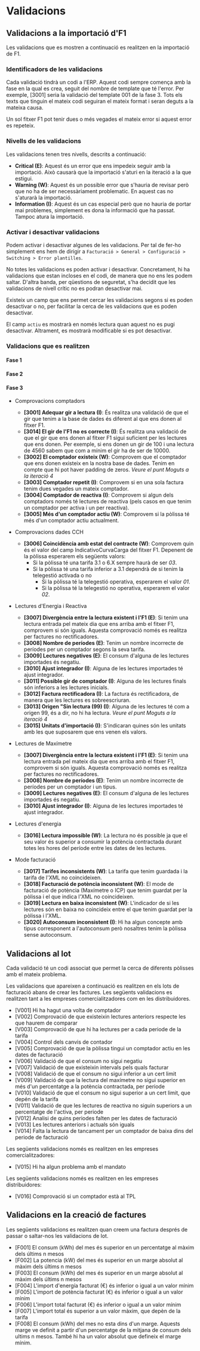 # Validacions

## Validacions a la importació d'F1

Les validacions que es mostren a continuació es realitzen en la importació de F1.

### Identificadors de les validacions

Cada validació tindrà un codi a l'ERP. Aquest codi sempre comença amb la fase en la qual es crea, seguit del nombre de template que té l'error. Per exemple, [3001] seria la validació del template 001 de la fase 3. Tots els texts que tinguin el mateix codi seguiran el mateix format i seran deguts a la mateixa causa.

Un sol fitxer F1 pot tenir dues o més vegades el mateix error si aquest error es repeteix.

### Nivells de les validacions

Les validacions tenen tres nivells, descrits a continuació:

- **Critical (E)**: Aquest és un error que ens impedeix seguir amb la importació. Això causarà que la importació s'aturi en la iteració a la que estigui.
- **Warning (W)**: Aquest és un possible error que s'hauria de revisar però que no ha de ser necessàriament problematic. En aquest cas no s'aturarà la importació.
- **Information (I)**: Aquest és un cas especial però que no hauria de portar mai problemes, simplement es dona la informació que ha passat. Tampoc atura la importació.

### Activar i desactivar validacions

Podem activar i desactivar algunes de les validacions. Per tal de fer-ho simplement ens hem de dirigir a `Facturació > General > Configuració > Switching > Error plantilles`.

No totes les validacions es poden activar i desactivar. Concretament, hi ha validacions que estan incloses en el codi, de manera que no ens les podem saltar. D'altra banda, per qüestions de seguretat, s'ha decidit que les validacions de nivell crític no es podran desactivar mai.

Existeix un camp que ens permet cercar les validacions segons si es poden desactivar o no, per facilitar la cerca de les validacions que es poden desactivar.

El camp `actiu` es mostrarà en només lectura quan aquest no es pugi desactivar. Altrament, es mostrarà modificable si es pot desactivar.

### Validacions que es realitzen

#### Fase 1

#### Fase 2

#### Fase 3

- Comprovacions comptadors

    - **[3001] Adequar gir a lectura (I)**: És realitza una validació de que el gir que tenim a la base de dades és diferent al que ens donen al fitxer F1.
    - **[3014] El gir de l'F1 no es correcte (I)**: És realitza una validació de que el gir que ens donen al fitxer F1 sigui suficient per les lectures que ens donen. Per exemple, si ens donen un gir de 100 i una lectura de 4560 sabem que com a mínim el gir ha de ser de 10000.
    - **[3002] El comptador existeix (W)**: Comprovem que el comptador que ens donen existeix en la nostra base de dades. Tenim en compte que hi pot haver padding de zeros. *Veure el punt Moguts a la iteració 4*
    - **[3003] Comptador repetit (I)**: Comprovem si en una sola factura tenim dues vegades un mateix comptador.
    - **[3004] Comptador de reactiva (I)**: Comprovem si algun dels comptadors només té lectures de reactiva (pels casos en que tenim un comptador per activa i un per reactiva).
    - **[3005] Més d'un comptador actiu (W)**: Comprovem si la pòlissa té més d'un comptador actiu actualment.

- Comprovacions dades CCH

    - **[3006] Coincidència amb estat del contracte (W)**: Comprovem quin és el valor del camp IndicativoCurvaCarga del fitxer F1. Depenent de la pòlissa esperarem els següents valors:
        - Si la pòlissa té una tarifa 3.1 o 6.X sempre haurà de ser *03*.
        - Si la pòlissa té una tarifa inferior a 3.1 dependrà de si tenim la telegestió activada o no
            - Si la pòlissa té la telegestió operativa, esperarem el valor *01*.
            - Si la pòlissa té la telegestió no operativa, esperarem el valor *02*.

- Lectures d'Energia i Reactiva

    - **[3007] Divergència entre la lectura existent i l'F1 (E)**: Si tenim una lectura entrada pel mateix dia que ens arriba amb el fitxer F1, comprovem si són iguals. Aquesta comprovació només es realitza per factures no rectificadores.
    - **[3008] Nombre de períodes (E)**: Tenim un nombre incorrecte de períodes per un comptador segons la seva tarifa.
    - **[3009] Lectures negatives (E)**: El consum d'alguna de les lectures importades és negatiu.
    - **[3010] Ajust integrador (I)**: Alguna de les lectures importades té ajust integrador.
    - **[3011] Possible gir de comptador (I)**: Alguna de les lectures finals són inferiors a les lectures inicials.
    - **[3012] Factura rectificadora (I)**: La factura és rectificadora, de manera que les lectures es sobreescriuran.
    - **[3013] Origen "Sin lectura (99) (I)**: Alguna de les lectures té com a origen 99, és a dir, no hi ha lectura. *Veure el punt Moguts a la iteració 4*
    - **[3015] Unitats d'importació (I)**: S'indicaran quines són les unitats amb les que suposarem que ens venen els valors.

- Lectures de Maxímetre

    - **[3007] Divergència entre la lectura existent i l'F1 (E)**: Si tenim una lectura entrada pel mateix dia que ens arriba amb el fitxer F1, comprovem si són iguals. Aquesta comprovació només es realitza per factures no rectificadores.
    - **[3008] Nombre de períodes (E)**: Tenim un nombre incorrecte de períodes per un comptador i un tipus.
    - **[3009] Lectures negatives (E)**: El consum d'alguna de les lectures importades és negatiu.
    - **[3010] Ajust integrador (I)**: Alguna de les lectures importades té ajust integrador.

- Lectures d'energia

    - **[3016] Lectura impossible (W)**: La lectura no és possible ja que el seu valor és superior a consumir la potència contractada durant totes les hores del període entre les dates de les lectures.

- Mode facturació

    - **[3017] Tarifes inconsistents (W)**: La tarifa que tenim guardada i la tarifa de l'XML no coincideixen.
    - **[3018] Facturació de potència inconsistent (W)**: El mode de facturació de potència (Maxímetre o ICP) que tenim guardat per la pòlissa i el que indica l'XML no coincideixen.
    - **[3019] Lectura en baixa inconsistent (W)**: L'indicador de si les lectures són en baixa no coincideix entre el que tenim guardat per la pòlissa i l'XML.
    - **[3020] Autoconsum inconsistent (I)**: Hi ha algun concepte amb tipus corresponent a l'autoconsum però nosaltres tenim la pòlissa sense autoconsum.


## Validacions al lot

Cada validació té un codi associat que permet la cerca de diferents pòlisses amb el mateix problema.

Les validacions que apareixen a continuació es realitzen en els lots de facturació abans de crear les factures. Les següents validacions es realitzen tant a les empreses comercialitzadores com en les distribuidores.

- [V001] Hi ha hagut una volta de comptador
- [V002] Comprovació de que existeixin lectures anteriors respecte les que haurem de comparar
- [V003] Comprovació de que hi ha lectures per a cada periode de la tarifa
- [V004] Control dels canvis de contador
- [V005] Comprovació de que la pòlissa tingui un comptador actiu en les dates de facturació
- [V006] Validació de que el consum no sigui negatiu
- [V007] Validació de que existeixin intervals pels quals facturar
- [V008] Validació de que el consum no sigui inferior a un cert limit
- [V009] Validació de que la lectura del maxímetre no sigui superior en més d'un percentatge a la potència contractada, per periode
- [V010] Validació de que el consum no sigui superior a un cert limit, que depén de la tarifa
- [V011] Validació de que les lectures de reactiva no siguin superiors a un percentatge de l'activa, per periode
- [V012] Analisi de quins periodes falten per les dates de facturació
- [V013] Les lectures anteriors i actuals són iguals
- [V014] Falta la lectura de tancament per un comptador de baixa dins del periode de facturació

Les següents validacions només es realitzen en les empreses comercialitzadores:

- [V015] Hi ha algun problema amb el mandato

Les següents validacions només es realitzen en les empreses distribuidores:

- [V016] Comprovació si un comptador està al TPL

## Validacions en la creació de factures

Les següents validacions es realitzen quan creem una factura després de passar o saltar-nos les validacions de lot.

- [F001] El consum (kWh) del mes és superior en un percentatge al màxim dels últims n mesos
- [F002] La potencia (kW) del mes és superior en un marge absolut al màxim dels últims n mesos
- [F003] El consum (kWh) del mes és superior en un marge absolut al màxim dels últims n mesos
- [F004] L'import d'energía facturat (€) és inferior o igual a un valor mínim
- [F005] L'import de potència facturat (€) és inferior o igual a un valor mínim
- [F006] L'import total facturat (€) és inferior o igual a un valor mínim
- [F007] L'import total és superior a un valor màxim, que depèn de la tarifa
- [F008] El consum (kWh) del mes no esta dins d'un marge. Aquests marge ve definit a partir d'un percentatge de la mitjana de consum dels ultims n mesos. També hi ha un valor absolut que defineix el marge mínim.
